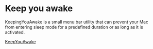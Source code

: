 # Keep you awake

KeepingYouAwake is a small menu bar utility that can prevent your Mac from entering sleep mode for a predefined duration or as long as it is activated.

[KeepYouAwake](https://github.com/newmarcel/KeepingYouAwake)
